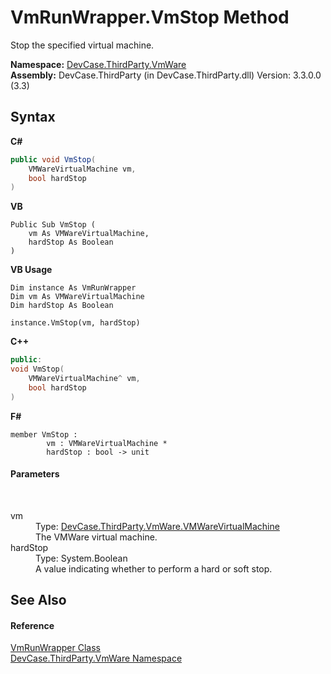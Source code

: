# VmRunWrapper.VmStop Method 
 

Stop the specified virtual machine.

**Namespace:**&nbsp;<a href="N_DevCase_ThirdParty_VmWare">DevCase.ThirdParty.VmWare</a><br />**Assembly:**&nbsp;DevCase.ThirdParty (in DevCase.ThirdParty.dll) Version: 3.3.0.0 (3.3)

## Syntax

**C#**<br />
``` C#
public void VmStop(
	VMWareVirtualMachine vm,
	bool hardStop
)
```

**VB**<br />
``` VB
Public Sub VmStop ( 
	vm As VMWareVirtualMachine,
	hardStop As Boolean
)
```

**VB Usage**<br />
``` VB Usage
Dim instance As VmRunWrapper
Dim vm As VMWareVirtualMachine
Dim hardStop As Boolean

instance.VmStop(vm, hardStop)
```

**C++**<br />
``` C++
public:
void VmStop(
	VMWareVirtualMachine^ vm, 
	bool hardStop
)
```

**F#**<br />
``` F#
member VmStop : 
        vm : VMWareVirtualMachine * 
        hardStop : bool -> unit 

```


#### Parameters
&nbsp;<dl><dt>vm</dt><dd>Type: <a href="T_DevCase_ThirdParty_VmWare_VMWareVirtualMachine">DevCase.ThirdParty.VmWare.VMWareVirtualMachine</a><br />The VMWare virtual machine.</dd><dt>hardStop</dt><dd>Type: System.Boolean<br />A value indicating whether to perform a hard or soft stop.</dd></dl>

## See Also


#### Reference
<a href="T_DevCase_ThirdParty_VmWare_VmRunWrapper">VmRunWrapper Class</a><br /><a href="N_DevCase_ThirdParty_VmWare">DevCase.ThirdParty.VmWare Namespace</a><br />